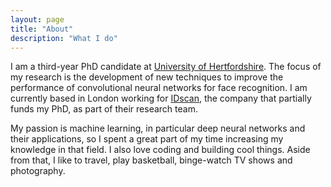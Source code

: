 ```yaml
---
layout: page
title: "About"
description: "What I do"
---
```


I am a third-year PhD candidate at [University of Hertfordshire](http://www.herts.ac.uk/). The focus of my research is the development of new techniques to improve the performance of convolutional neural networks for face recognition. I am currently based in London working for [IDscan](https://www.idscan.com/), the company that partially funds my PhD, as part of their research team.

My passion is machine learning, in particular deep neural networks and their applications, so I spent a great part of my time increasing my knowledge in that field. I also love coding and building cool things. Aside from that, I like to travel, play basketball, binge-watch TV shows and photography.
